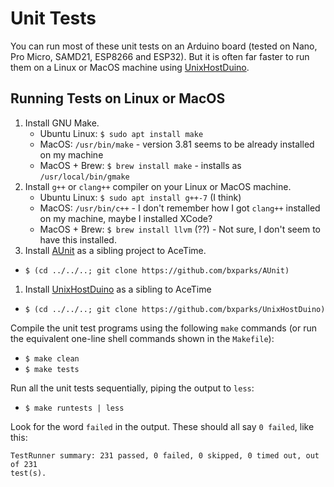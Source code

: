 # Unit Tests

You can run most of these unit tests on an Arduino board (tested on
Nano, Pro Micro, SAMD21, ESP8266 and ESP32). But it is often far faster to run
them on a Linux or MacOS machine using
[UnixHostDuino](https://github.com/bxparks/UnixHostDuino).

## Running Tests on Linux or MacOS

1. Install GNU Make.
    * Ubuntu Linux: `$ sudo apt install make`
    * MacOS: `/usr/bin/make` - version 3.81 seems to be already installed on my machine
    * MacOS + Brew: `$ brew install make` - installs as `/usr/local/bin/gmake`
1. Install `g++` or `clang++` compiler on your Linux or MacOS machine.
    * Ubuntu Linux: `$ sudo apt install g++-7` (I think)
    * MacOS: `/usr/bin/c++` - I don't remember how I got `clang++` installed on
      my machine, maybe I installed XCode?
    * MacOS + Brew: `$ brew install llvm` (??) - Not sure, I don't seem to have
      this installed.
1. Install [AUnit](https://github.com/bxparks/AUnit) as a sibling project to
  AceTime.
  * `$ (cd ../../..; git clone https://github.com/bxparks/AUnit)`
1. Install [UnixHostDuino](https://github.com/bxparks/UnixHostDuino) as a
  sibling to AceTime
  * `$ (cd ../../..; git clone https://github.com/bxparks/UnixHostDuino)`

Compile the unit test programs using the following `make` commands (or run
the equivalent one-line shell commands shown in the `Makefile`):

* `$ make clean`
* `$ make tests`

Run all the unit tests sequentially, piping the output to `less`:
* `$ make runtests | less`

Look for the word `failed` in the output. These should all say `0 failed`, like
this:

```
TestRunner summary: 231 passed, 0 failed, 0 skipped, 0 timed out, out of 231
test(s).
```
